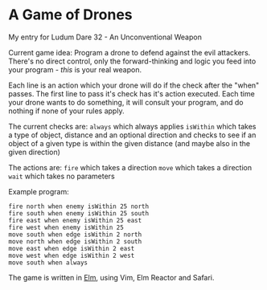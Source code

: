 # A Game of Drones
My entry for Ludum Dare 32 - An Unconventional Weapon

Current game idea:
Program a drone to defend against the evil attackers. There's no direct control, only the forward-thinking and logic you feed into your program - *this* is your real weapon.

Each line is an action which your drone will do if the check after the "when" passes. The first line to pass it's check has it's action executed. Each time your drone wants to do something, it will consult your program, and do nothing if none of your rules apply.

The current checks are:
```always``` which always applies
```isWithin``` which takes a type of object, distance and an optional direction and checks to see if an object of a given type is within the given distance (and maybe also in the given direction)

The actions are:
```fire``` which takes a direction
```move``` which takes a direction
```wait``` which takes no parameters

Example program:

```
fire north when enemy isWithin 25 north
fire south when enemy isWithin 25 south
fire east when enemy isWithin 25 east
fire west when enemy isWithin 25
move south when edge isWithin 2 north
move north when edge isWithin 2 south
move east when edge isWithin 2 east
move west when edge isWithin 2 west
move south when always
```

The game is written in [Elm](http://elm-lang.org), using Vim, Elm Reactor and Safari.
